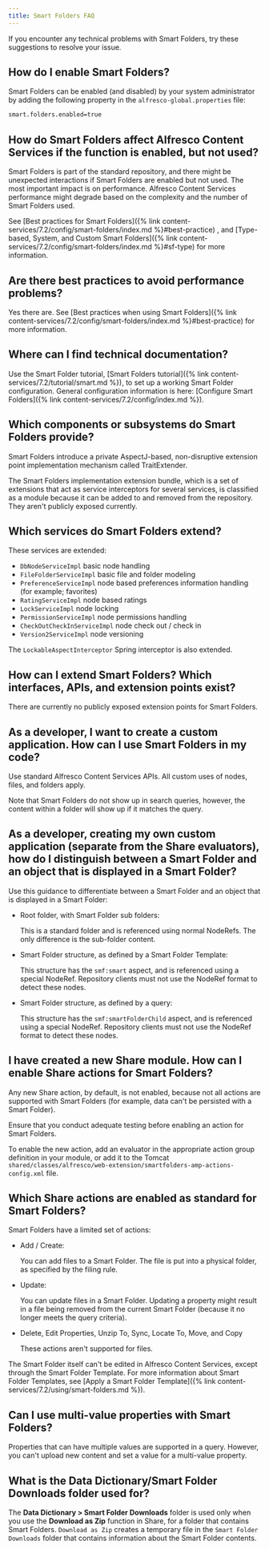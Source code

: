 ```yaml
---
title: Smart Folders FAQ
---
```


If you encounter any technical problems with Smart Folders, try these suggestions to resolve your issue.

## How do I enable Smart Folders?

Smart Folders can be enabled (and disabled) by your system administrator by adding the following property in the `alfresco-global.properties` file:

```bash
smart.folders.enabled=true
```

## How do Smart Folders affect Alfresco Content Services if the function is enabled, but not used?

Smart Folders is part of the standard repository, and there might be unexpected interactions if Smart Folders are enabled but not used. The most important impact is on performance. Alfresco Content Services performance might degrade based on the complexity and the number of Smart Folders used.

See [Best practices for Smart Folders]({% link content-services/7.2/config/smart-folders/index.md %}#best-practice) , and [Type-based, System, and Custom Smart Folders]({% link content-services/7.2/config/smart-folders/index.md %}#sf-type) for more information.

## Are there best practices to avoid performance problems?

Yes there are. See [Best practices when using Smart Folders]({% link content-services/7.2/config/smart-folders/index.md %}#best-practice) for more information.

## Where can I find technical documentation?

Use the Smart Folder tutorial, [Smart Folders tutorial]({% link content-services/7.2/tutorial/smart.md %}), to set up a working Smart Folder configuration. General configuration information is here: [Configure Smart Folders]({% link content-services/7.2/config/index.md %}).

## Which components or subsystems do Smart Folders provide?

Smart Folders introduce a private AspectJ-based, non-disruptive extension point implementation mechanism called TraitExtender.

The Smart Folders implementation extension bundle, which is a set of extensions that act as service interceptors for several services, is classified as a module because it can be added to and removed from the repository. They aren't publicly exposed currently.

## Which services do Smart Folders extend?

These services are extended:

* `DbNodeServiceImpl` basic node handling
* `FileFolderServiceImpl` basic file and folder modeling
* `PreferenceServiceImpl` node based preferences information handling (for example; favorites)
* `RatingServiceImpl` node based ratings
* `LockServiceImpl` node locking
* `PermissionServiceImpl` node permissions handling
* `CheckOutCheckInServiceImpl` node check out / check in
* `Version2ServiceImpl` node versioning

The `LockableAspectInterceptor` Spring interceptor is also extended.

## How can I extend Smart Folders? Which interfaces, APIs, and extension points exist?

There are currently no publicly exposed extension points for Smart Folders.

## As a developer, I want to create a custom application. How can I use Smart Folders in my code?

Use standard Alfresco Content Services APIs. All custom uses of nodes, files, and folders apply.

Note that Smart Folders do not show up in search queries, however, the content within a folder will show up if it matches the query.

## As a developer, creating my own custom application (separate from the Share evaluators), how do I distinguish between a Smart Folder and an object that is displayed in a Smart Folder?

Use this guidance to differentiate between a Smart Folder and an object that is displayed in a Smart Folder:

* Root folder, with Smart Folder sub folders:

  This is a standard folder and is referenced using normal NodeRefs. The only difference is the sub-folder content.

* Smart Folder structure, as defined by a Smart Folder Template:

  This structure has the `smf:smart` aspect, and is referenced using a special NodeRef. Repository clients must not use the NodeRef format to detect these nodes.

* Smart Folder structure, as defined by a query:

  This structure has the `smf:smartFolderChild` aspect, and is referenced using a special NodeRef. Repository clients must not use the NodeRef format to detect these nodes.

## I have created a new Share module. How can I enable Share actions for Smart Folders?

Any new Share action, by default, is not enabled, because not all actions are supported with Smart Folders (for example, data can't be persisted with a Smart Folder).

Ensure that you conduct adequate testing before enabling an action for Smart Folders.

To enable the new action, add an evaluator in the appropriate action group definition in your module, or add it to the Tomcat `shared/classes/alfresco/web-extension/smartfolders-amp-actions-config.xml` file.

## Which Share actions are enabled as standard for Smart Folders?

Smart Folders have a limited set of actions:

* Add / Create:

  You can add files to a Smart Folder. The file is put into a physical folder, as specified by the filing rule.

* Update:

  You can update files in a Smart Folder. Updating a property might result in a file being removed from the current Smart Folder (because it no longer meets the query criteria).

* Delete, Edit Properties, Unzip To, Sync, Locate To, Move, and Copy

  These actions aren't supported for files.

The Smart Folder itself can't be edited in Alfresco Content Services, except through the Smart Folder Template. For more information about Smart Folder Templates, see [Apply a Smart Folder Template]({% link content-services/7.2/using/smart-folders.md %}).

## Can I use multi-value properties with Smart Folders?

Properties that can have multiple values are supported in a query. However, you can't upload new content and set a value for a multi-value property.

## What is the Data Dictionary/Smart Folder Downloads folder used for?

The **Data Dictionary > Smart Folder Downloads** folder is used only when you use the **Download as Zip** function in Share, for a folder that contains Smart Folders. `Download as Zip` creates a temporary file in the `Smart Folder Downloads` folder that contains information about the Smart Folder contents.
